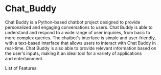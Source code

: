 # Chat_Buddy

Chat Buddy is a Python-based chatbot project designed to provide personalized and engaging conversations to users. Chat Buddy is able to understand and respond to a wide range of user inquiries, from basic to more complex queries.
The chatbot's interface is simple and user-friendly, with a text-based interface that allows users to interact with Chat Buddy in real-time. Chat Buddy is also able to provide relevant information based on the user's inputs, making it an ideal tool for a variety of applications and entertainment.

List of Features: